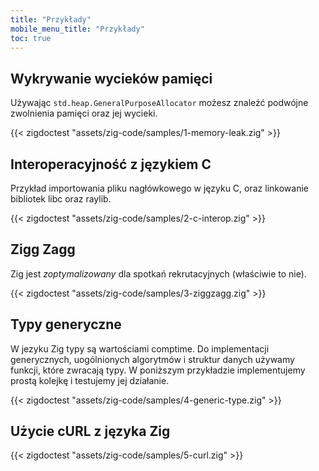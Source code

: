 ```yaml
---
title: "Przykłady"
mobile_menu_title: "Przykłady"
toc: true
---
```


## Wykrywanie wycieków pamięci
Używając `std.heap.GeneralPurposeAllocator` możesz znaleźć podwójne zwolnienia pamięci oraz jej wycieki.

{{< zigdoctest "assets/zig-code/samples/1-memory-leak.zig" >}}


## Interoperacyjność z językiem C
Przykład importowania pliku nagłówkowego w języku C, oraz linkowanie bibliotek libc oraz raylib.

{{< zigdoctest "assets/zig-code/samples/2-c-interop.zig" >}}


## Zigg Zagg
Zig jest *zoptymalizowany* dla spotkań rekrutacyjnych (właściwie to nie).

{{< zigdoctest "assets/zig-code/samples/3-ziggzagg.zig" >}}


## Typy generyczne
W jezyku Zig typy są wartościami comptime. Do implementacji generycznych, uogólnionych algorytmów i struktur danych używamy funkcji, które zwracają typy. W poniższym przykładzie implementujemy prostą kolejkę i testujemy jej działanie.

{{< zigdoctest "assets/zig-code/samples/4-generic-type.zig" >}}


## Użycie cURL z języka Zig

{{< zigdoctest "assets/zig-code/samples/5-curl.zig" >}}
